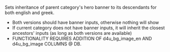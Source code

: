 Sets inheritance of parent category's hero banner to its descendants for both english and greek. 
- Both versions should have banner inputs, otherwise nothing will show
- If current category does not have banner inputs, it will inherit the closest ancestors' inputs (as long as both versions are available)
- FUNCTIONALITY REQUIRES ADDITION OF d4u_bg_image_en AND d4u_bg_image COLUMNS @ DB.
